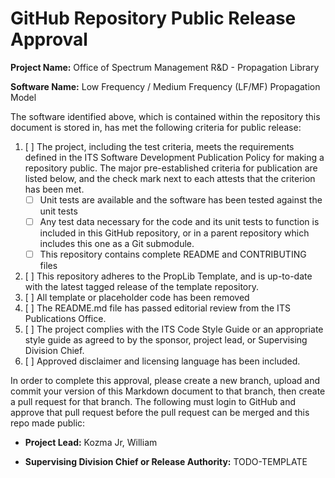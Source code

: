 # GitHub Repository Public Release Approval

**Project Name:** Office of Spectrum Management R&D - Propagation Library

**Software Name:** Low Frequency / Medium Frequency (LF/MF) Propagation Model

The software identified above, which is contained within the repository this document is stored in, has met the following criteria for public release:

1. [ ] The project, including the test criteria, meets the requirements defined in the ITS Software Development Publication Policy for making a repository public. The major pre-established criteria for publication are listed below, and the check mark next to each attests that the criterion has been met.
    * [ ] Unit tests are available and the software has been tested against the unit tests
    * [ ] Any test data necessary for the code and its unit tests to function is included in this GitHub repository, or in a parent repository which includes this one as a Git submodule.
    * [ ] This repository contains complete README and CONTRIBUTING files
1. [ ] This repository adheres to the PropLib Template, and is up-to-date with the latest tagged release of the template repository.
1. [ ] All template or placeholder code has been removed
1. [ ] The README.md file has passed editorial review from the ITS Publications Office.
1. [ ] The project complies with the ITS Code Style Guide or an appropriate style guide as agreed to by the sponsor, project lead, or Supervising Division Chief.
1. [ ] Approved disclaimer and licensing language has been included.

In order to complete this approval, please create a new branch, upload and commit your version of this Markdown document to that branch, then create a pull request for that branch. The following must login to GitHub and approve that pull request before the pull request can be merged and this repo made public:

* **Project Lead:** Kozma Jr, William

* **Supervising Division Chief or Release Authority:** TODO-TEMPLATE
